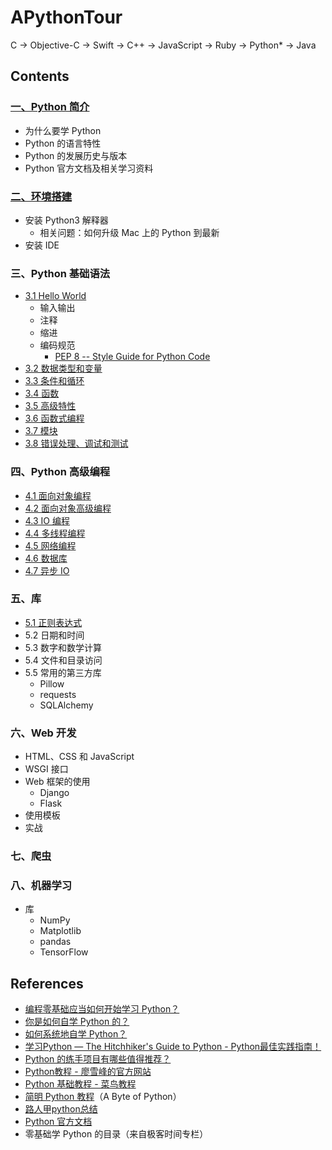 # APythonTour
C -> Objective-C -> Swift -> C++ -> JavaScript -> Ruby -> Python* -> Java



## Contents


### [一、Python 简介](https://github.com/ShannonChenCHN/APythonTour/issues/13)
- 为什么要学 Python
- Python 的语言特性
- Python 的发展历史与版本
- Python 官方文档及相关学习资料

### [二、环境搭建](https://github.com/ShannonChenCHN/APythonTour/issues/2)
- 安装 Python3 解释器
  - 相关问题：如何升级 Mac 上的 Python 到最新
- 安装 IDE

### 三、Python 基础语法
- [3.1 Hello World ](https://github.com/ShannonChenCHN/APythonTour/issues/7)
   - 输入输出
   - 注释
   - 缩进
   - 编码规范
      - [PEP 8 -- Style Guide for Python Code](https://www.python.org/dev/peps/pep-0008/)
- [3.2 数据类型和变量](https://github.com/ShannonChenCHN/APythonTour/issues/14)
- [3.3 条件和循环](https://github.com/ShannonChenCHN/APythonTour/issues/15)
- [3.4 函数](https://github.com/ShannonChenCHN/APythonTour/issues/3)
- [3.5 高级特性](https://github.com/ShannonChenCHN/APythonTour/issues/4)
- [3.6 函数式编程](https://github.com/ShannonChenCHN/APythonTour/issues/5)
- [3.7 模块](https://github.com/ShannonChenCHN/APythonTour/issues/6)
- [3.8 错误处理、调试和测试](https://github.com/ShannonChenCHN/APythonTour/issues/11)

### 四、Python 高级编程

- [4.1 面向对象编程](https://github.com/ShannonChenCHN/APythonTour/issues/8)
- [4.2 面向对象高级编程](https://github.com/ShannonChenCHN/APythonTour/issues/9)
- [4.3 IO 编程](https://github.com/ShannonChenCHN/APythonTour/issues/12)
- [4.4 多线程编程](https://github.com/ShannonChenCHN/APythonTour/issues/10)
- [4.5 网络编程](https://github.com/ShannonChenCHN/APythonTour/issues/16)
- [4.6 数据库](https://github.com/ShannonChenCHN/APythonTour/issues/17)
- [4.7 异步 IO](https://github.com/ShannonChenCHN/APythonTour/issues/18)


### 五、库
- [5.1 正则表达式](https://github.com/ShannonChenCHN/APythonTour/issues/19)
- 5.2 日期和时间
- 5.3 数字和数学计算
- 5.4 文件和目录访问
- 5.5 常用的第三方库
  - Pillow
  - requests
  - SQLAlchemy
  
### 六、Web 开发
- HTML、CSS 和 JavaScript
- WSGI 接口
- Web 框架的使用
  - Django
  - Flask
- 使用模板
- 实战

### 七、爬虫



### 八、机器学习
- 库
  - NumPy
  - Matplotlib
  - pandas
  - TensorFlow
  

  


## References
- [编程零基础应当如何开始学习 Python？](https://www.zhihu.com/question/20039623)
- [你是如何自学 Python 的？](https://www.zhihu.com/question/20702054)
- [如何系统地自学 Python？](https://www.zhihu.com/question/29138020)
- [学习Python — The Hitchhiker's Guide to Python - Python最佳实践指南！](http://pythonguidecn.readthedocs.io/zh/latest/intro/learning.html)
- [Python 的练手项目有哪些值得推荐？](https://www.zhihu.com/question/29372574)
- [Python教程 - 廖雪峰的官方网站](https://www.liaoxuefeng.com/wiki/0014316089557264a6b348958f449949df42a6d3a2e542c000)
- [Python 基础教程 - 菜鸟教程](http://www.runoob.com/python/python-tutorial.html)
- [简明 Python 教程](https://github.com/ShannonChenCHN/APythonTour/blob/master/byte-of-python-chinese-edition.epub)（A Byte of Python）
- [路人甲python总结](https://github.com/ShannonChenCHN/APythonTour/blob/master/%E8%B7%AF%E4%BA%BA%E7%94%B2python%E6%80%BB%E7%BB%93.docx)
- [Python 官方文档](https://docs.python.org/3/)
- 零基础学 Python 的目录（来自极客时间专栏）
